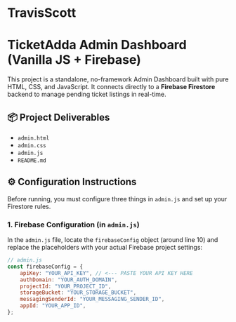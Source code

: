 # TravisScott

# TicketAdda Admin Dashboard (Vanilla JS + Firebase)

This project is a standalone, no-framework Admin Dashboard built with pure HTML, CSS, and JavaScript. It connects directly to a **Firebase Firestore** backend to manage pending ticket listings in real-time.

## 📦 Project Deliverables
- `admin.html`
- `admin.css`
- `admin.js`
- `README.md`

## ⚙️ Configuration Instructions

Before running, you must configure three things in `admin.js` and set up your Firestore rules.

### 1. Firebase Configuration (in `admin.js`)

In the `admin.js` file, locate the `firebaseConfig` object (around line 10) and replace the placeholders with your actual Firebase project settings:

```javascript
// admin.js
const firebaseConfig = {
    apiKey: "YOUR_API_KEY", // <--- PASTE YOUR API KEY HERE
    authDomain: "YOUR_AUTH_DOMAIN",
    projectId: "YOUR_PROJECT_ID",
    storageBucket: "YOUR_STORAGE_BUCKET",
    messagingSenderId: "YOUR_MESSAGING_SENDER_ID",
    appId: "YOUR_APP_ID",
};